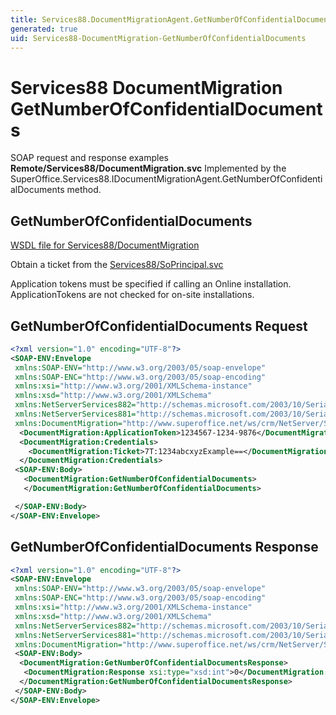 ```yaml
---
title: Services88.DocumentMigrationAgent.GetNumberOfConfidentialDocuments SOAP
generated: true
uid: Services88-DocumentMigration-GetNumberOfConfidentialDocuments
---
```


# Services88 DocumentMigration GetNumberOfConfidentialDocuments

SOAP request and response examples **Remote/Services88/DocumentMigration.svc**
Implemented by the <see cref="M:SuperOffice.Services88.IDocumentMigrationAgent.GetNumberOfConfidentialDocuments">SuperOffice.Services88.IDocumentMigrationAgent.GetNumberOfConfidentialDocuments</see> method.

## GetNumberOfConfidentialDocuments





[WSDL file for Services88/DocumentMigration](../Services88-DocumentMigration.md)

Obtain a ticket from the [Services88/SoPrincipal.svc](../SoPrincipal/index.md)

Application tokens must be specified if calling an Online installation. ApplicationTokens are not checked for on-site installations.

## GetNumberOfConfidentialDocuments Request

```xml
<?xml version="1.0" encoding="UTF-8"?>
<SOAP-ENV:Envelope
 xmlns:SOAP-ENV="http://www.w3.org/2003/05/soap-envelope"
 xmlns:SOAP-ENC="http://www.w3.org/2003/05/soap-encoding"
 xmlns:xsi="http://www.w3.org/2001/XMLSchema-instance"
 xmlns:xsd="http://www.w3.org/2001/XMLSchema"
 xmlns:NetServerServices882="http://schemas.microsoft.com/2003/10/Serialization/Arrays"
 xmlns:NetServerServices881="http://schemas.microsoft.com/2003/10/Serialization/"
 xmlns:DocumentMigration="http://www.superoffice.net/ws/crm/NetServer/Services88">
  <DocumentMigration:ApplicationToken>1234567-1234-9876</DocumentMigration:ApplicationToken>
  <DocumentMigration:Credentials>
    <DocumentMigration:Ticket>7T:1234abcxyzExample==</DocumentMigration:Ticket>
  </DocumentMigration:Credentials>
 <SOAP-ENV:Body>
   <DocumentMigration:GetNumberOfConfidentialDocuments>
   </DocumentMigration:GetNumberOfConfidentialDocuments>

 </SOAP-ENV:Body>
</SOAP-ENV:Envelope>

```


## GetNumberOfConfidentialDocuments Response

```xml
<?xml version="1.0" encoding="UTF-8"?>
<SOAP-ENV:Envelope
 xmlns:SOAP-ENV="http://www.w3.org/2003/05/soap-envelope"
 xmlns:SOAP-ENC="http://www.w3.org/2003/05/soap-encoding"
 xmlns:xsi="http://www.w3.org/2001/XMLSchema-instance"
 xmlns:xsd="http://www.w3.org/2001/XMLSchema"
 xmlns:NetServerServices882="http://schemas.microsoft.com/2003/10/Serialization/Arrays"
 xmlns:NetServerServices881="http://schemas.microsoft.com/2003/10/Serialization/"
 xmlns:DocumentMigration="http://www.superoffice.net/ws/crm/NetServer/Services88">
 <SOAP-ENV:Body>
  <DocumentMigration:GetNumberOfConfidentialDocumentsResponse>
   <DocumentMigration:Response xsi:type="xsd:int">0</DocumentMigration:Response>
  </DocumentMigration:GetNumberOfConfidentialDocumentsResponse>
 </SOAP-ENV:Body>
</SOAP-ENV:Envelope>

```

